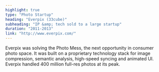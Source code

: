 ```yaml
---
highlight: true
type: "Photo Startup"
heading: "Everpix (33cube)"
subheading: "IP &amp; tech sold to a large startup"
duration: "2011-2013"
link: "http://www.everpix.com/"
---
```


Everpix was solving the Photo Mess, the next opportunity in consumer photo space. It was built on a proprietary technology stack for image compression, semantic analysis, high-speed syncing and animated UI. Everpix handled 400 million full-res photos at its peak.
